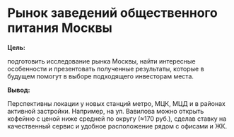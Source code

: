 # Рынок заведений общественного питания Москвы

**Цель:**

подготовить исследование рынка Москвы, найти интересные особенности и презентовать полученные результаты, которые в будущем помогут в выборе подходящего инвесторам места.

**Вывод:**

Перспективны локации у новых станций метро, МЦК, МЦД и в районах активной застройки. Например, на ул. Вавилова можно открыть кофейню с ценой ниже средней по округу (≈170 руб.), сделав ставку на качественный сервис и удобное расположение рядом с офисами и ЖК.
